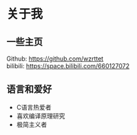 # 关于我
## 一些主页
Github: https://github.com/wzrttet  
bilibili: https://space.bilibili.com/660127072  
## 语言和爱好
- C语言热爱者
- 喜欢编译原理研究
- 极简主义者


